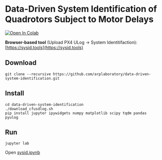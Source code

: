# Data-Driven System Identification of Quadrotors Subject to Motor Delays
[![Open In Colab](https://colab.research.google.com/assets/colab-badge.svg)](https://colab.research.google.com/github/arplaboratory/data-driven-system-identification/blob/main/sysid.ipynb)

**Browser-based tool** (Upload PX4 ULog -> System Identitifaction): [https://sysid.tools](https://sysid.tools)

## Download
```
git clone --recursive https://github.com/arplaboratory/data-driven-system-identification.git
```
## Install
```
cd data-driven-system-identification
./download_cfusdlog.sh
pip install jupyter ipywidgets numpy matplotlib scipy tqdm pandas pyulog
```

## Run
```
jupyter lab
```
Open [sysid.ipynb](sysid.ipynb)




